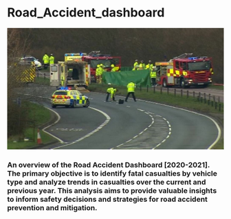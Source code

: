 # Road_Accident_dashboard
![](Road_picture2.jpg)
### An overview of the Road Accident Dashboard [2020-2021]. The primary objective is to identify fatal casualties by vehicle type and analyze trends in casualties over the current and previous year. This analysis aims to provide valuable insights to inform safety decisions and strategies for road accident prevention and mitigation.
